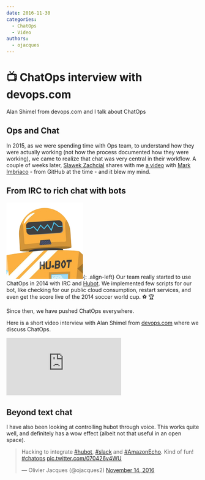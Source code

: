 ```yaml
---
date: 2016-11-30
categories:
  - ChatOps
  - Video
authors:
  - ojacques
---
```


# 📺 ChatOps interview with devops.com

Alan Shimel from devops.com and I talk about ChatOps

<!-- more -->

## Ops and Chat

In 2015, as we were spending time with Ops team, to understand how they were
actually working (not how the process documented how they were working), we 
came to realize that chat was very central in their workflow.
A couple of weeks later, [Slawek Zachcial](https://twitter.com/SlawekZachcial) 
shares with me [a video](https://www.youtube.com/watch?v=pCVvYCjvoZI)
with [Mark Imbriaco](https://twitter.com/markimbriaco) - from GitHub at the time -
and it blew my mind.

## From IRC to rich chat with bots

![image-left](assets/hubot.png){: .align-left} 
Our team really started to use ChatOps in 2014 with IRC and 
[Hubot](https://hubot.github.com). We implemented few scripts for our bot, 
like checking for our public cloud consumption, restart services, and even
get the score live of the 2014 soccer world cup. :soccer: :trophy:
 
Since then, we have pushed ChatOps everywhere.

Here is a short video interview with Alan Shimel from [devops.com](https://devops.com)
where we discuss ChatOps.

<iframe src="https://www.youtube.com/embed/5VRo7bYiSZI" frameborder="0" allowfullscreen></iframe>

## Beyond text chat

I have also been looking at controlling hubot through voice. This works quite well,
and definitely has a wow effect (albeit not that useful in an open space).

<blockquote class="twitter-tweet" data-lang="en"><p lang="en" dir="ltr">Hacking to integrate <a href="https://twitter.com/hashtag/hubot?src=hash">#hubot</a>, <a href="https://twitter.com/hashtag/slack?src=hash">#slack</a> and <a href="https://twitter.com/hashtag/AmazonEcho?src=hash">#AmazonEcho</a>. Kind of fun! <a href="https://twitter.com/hashtag/chatops?src=hash">#chatops</a> <a href="https://t.co/070426v4WU">pic.twitter.com/070426v4WU</a></p>&mdash; Olivier Jacques (@ojacques2) <a href="https://twitter.com/ojacques2/status/798273792887889920">November 14, 2016</a></blockquote>
<script async src="//platform.twitter.com/widgets.js" charset="utf-8"></script>
